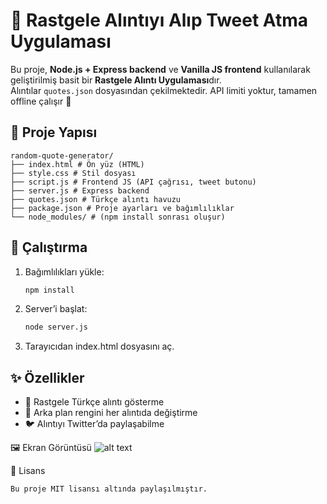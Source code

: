 # 🎲 Rastgele Alıntıyı Alıp Tweet Atma Uygulaması

Bu proje, **Node.js + Express backend** ve **Vanilla JS frontend** kullanılarak geliştirilmiş basit bir **Rastgele Alıntı Uygulaması**dır.  
Alıntılar `quotes.json` dosyasından çekilmektedir. API limiti yoktur, tamamen offline çalışır 🚀  

## 📂 Proje Yapısı

```
random-quote-generator/
├── index.html # Ön yüz (HTML)
├── style.css # Stil dosyası
├── script.js # Frontend JS (API çağrısı, tweet butonu)
├── server.js # Express backend
├── quotes.json # Türkçe alıntı havuzu
├── package.json # Proje ayarları ve bağımlılıklar
└── node_modules/ # (npm install sonrası oluşur)
```

## 🚀 Çalıştırma

1. Bağımlılıkları yükle:
   ```bash
   npm install

2. Server’i başlat:
    ```bash
    node server.js

3. Tarayıcıdan index.html dosyasını aç.

## ✨ Özellikler

- 📜 Rastgele Türkçe alıntı gösterme  
- 🎨 Arka plan rengini her alıntıda değiştirme  
- 🐦 Alıntıyı Twitter’da paylaşabilme


🖼️ Ekran Görüntüsü
    ![alt text](image.png)

📜 Lisans

    Bu proje MIT lisansı altında paylaşılmıştır.